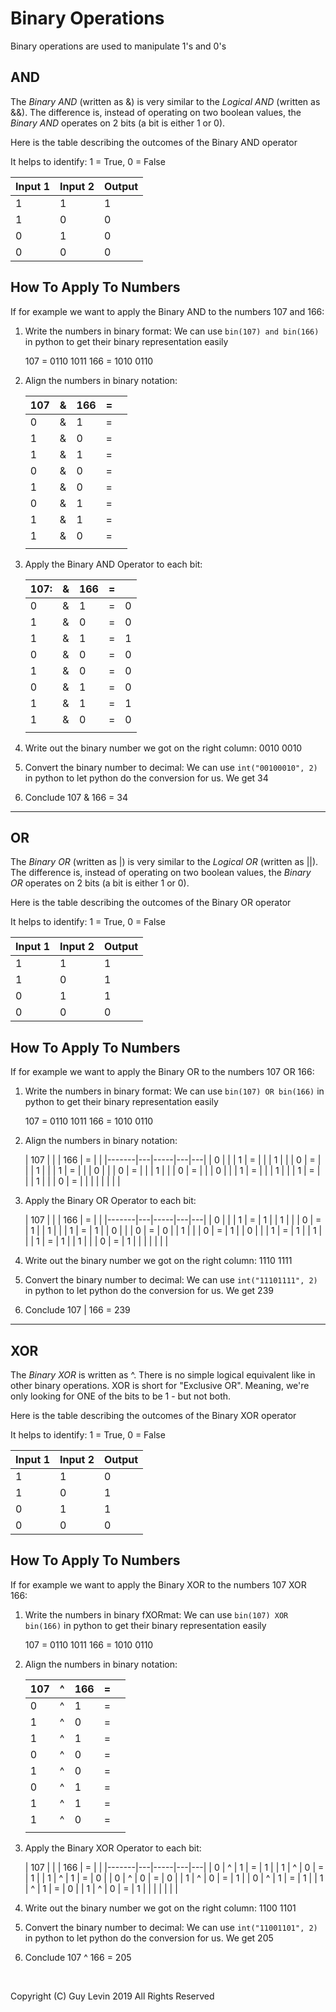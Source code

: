 # Binary Operations

Binary operations are used to manipulate 1's and 0's

## AND

The _Binary AND_ (written as &) is very similar to the _Logical AND_ (written as &&). 
The difference is, instead of operating on two boolean values, the _Binary AND_ operates on 2 bits (a bit is either 1 or 0).

Here is the table describing the outcomes of the Binary AND operator

It helps to identify: 1 = True, 0 = False

| Input 1 | Input 2 | Output |
|---------|---------|--------|
| 1       | 1       | 1      |
| 1       | 0       | 0      |
| 0       | 1       | 0      |
| 0       | 0       | 0      |


## How To Apply To Numbers

If for example we want to apply the Binary AND to the numbers 107 and 166:

1. Write the numbers in binary format:
   We can use ```bin(107) and bin(166)``` in python to get their binary representation easily

   107 = 0110 1011
   166 = 1010 0110

2. Align the numbers in binary notation:

   | 107   | & | 166 | = |   |
   |-------|---|-----|---|---|
   | 0     | & | 1   | = |   |
   | 1     | & | 0   | = |   |
   | 1     | & | 1   | = |   |
   | 0     | & | 0   | = |   |
   | 1     | & | 0   | = |   |
   | 0     | & | 1   | = |   |
   | 1     | & | 1   | = |   |
   | 1     | & | 0   | = |   |
   |       |   |     |   |   |

3. Apply the Binary AND Operator to each bit:

   | 107:  | & | 166 | = |   |
   |-------|---|-----|---|---|
   | 0     | & | 1   | = | 0 |
   | 1     | & | 0   | = | 0 |
   | 1     | & | 1   | = | 1 |
   | 0     | & | 0   | = | 0 |
   | 1     | & | 0   | = | 0 |
   | 0     | & | 1   | = | 0 |
   | 1     | & | 1   | = | 1 |
   | 1     | & | 0   | = | 0 |
   |       |   |     |   |   |

4. Write out the binary number we got on the right column:
   0010 0010

5. Convert the binary number to decimal:
   We can use ```int("00100010", 2)``` in python to let python do the conversion for us. We get 34

6. Conclude 107 & 166 = 34

---

## OR

The _Binary OR_ (written as |) is very similar to the _Logical OR_ (written as ||). 
The difference is, instead of operating on two boolean values, the _Binary OR_ operates on 2 bits (a bit is either 1 or 0).

Here is the table describing the outcomes of the Binary OR operator

It helps to identify: 1 = True, 0 = False

| Input 1 | Input 2 | Output |
|---------|---------|--------|
| 1       | 1       | 1      |
| 1       | 0       | 1      |
| 0       | 1       | 1      |
| 0       | 0       | 0      |


## How To Apply To Numbers

If for example we want to apply the Binary OR to the numbers 107 OR 166:

1. Write the numbers in binary format:
   We can use ```bin(107) OR bin(166)``` in python to get their binary representation easily

   107 = 0110 1011
   166 = 1010 0110

2. Align the numbers in binary notation:

   | 107   | | | 166 | = |   |
   |-------|---|-----|---|---|
   | 0     | | | 1   | = |   |
   | 1     | | | 0   | = |   |
   | 1     | | | 1   | = |   |
   | 0     | | | 0   | = |   |
   | 1     | | | 0   | = |   |
   | 0     | | | 1   | = |   |
   | 1     | | | 1   | = |   |
   | 1     | | | 0   | = |   |
   |       |   |     |   |   |

3. Apply the Binary OR Operator to each bit:

   | 107   | | | 166 | = |   |
   |-------|---|-----|---|---|
   | 0     | | | 1   | = | 1 |
   | 1     | | | 0   | = | 1 |
   | 1     | | | 1   | = | 1 |
   | 0     | | | 0   | = | 0 |
   | 1     | | | 0   | = | 1 |
   | 0     | | | 1   | = | 1 |
   | 1     | | | 1   | = | 1 |
   | 1     | | | 0   | = | 1 |
   |       |   |     |   |   |

4. Write out the binary number we got on the right column:
   1110 1111

5. Convert the binary number to decimal:
   We can use ```int("11101111", 2)``` in python to let python do the conversion for us. We get 239

6. Conclude 107 | 166 = 239

---

## XOR

The _Binary XOR_ is written as ^. There is no simple logical equivalent like in other binary operations.
XOR is short for "Exclusive OR". Meaning, we're only looking for ONE of the bits to be 1 - but not both.

Here is the table describing the outcomes of the Binary XOR operator

It helps to identify: 1 = True, 0 = False

| Input 1 | Input 2 | Output |
|---------|---------|--------|
| 1       | 1       | 0      |
| 1       | 0       | 1      |
| 0       | 1       | 1      |
| 0       | 0       | 0      |


## How To Apply To Numbers

If for example we want to apply the Binary XOR to the numbers 107 XOR 166:

1. Write the numbers in binary fXORmat:
   We can use ```bin(107) XOR bin(166)``` in python to get their binary representation easily

   107 = 0110 1011
   166 = 1010 0110

2. Align the numbers in binary notation:

   | 107   | ^ | 166 | = |   |
   |-------|---|-----|---|---|
   | 0     | ^ | 1   | = |   |
   | 1     | ^ | 0   | = |   |
   | 1     | ^ | 1   | = |   |
   | 0     | ^ | 0   | = |   |
   | 1     | ^ | 0   | = |   |
   | 0     | ^ | 1   | = |   |
   | 1     | ^ | 1   | = |   |
   | 1     | ^ | 0   | = |   |
   |       |   |     |   |   |

3. Apply the Binary XOR Operator to each bit:

   | 107   | | | 166 | = |   |
   |-------|---|-----|---|---|
   | 0     | ^ | 1   | = | 1 |
   | 1     | ^ | 0   | = | 1 |
   | 1     | ^ | 1   | = | 0 |
   | 0     | ^ | 0   | = | 0 |
   | 1     | ^ | 0   | = | 1 |
   | 0     | ^ | 1   | = | 1 |
   | 1     | ^ | 1   | = | 0 |
   | 1     | ^ | 0   | = | 1 |
   |       |   |     |   |   |

4. Write out the binary number we got on the right column:
   1100 1101

5. Convert the binary number to decimal:
   We can use ```int("11001101", 2)``` in python to let python do the conversion for us. We get 205

6. Conclude 107 ^ 166 = 205

&nbsp;
&nbsp;

Copyright (C) Guy Levin 2019 All Rights Reserved
